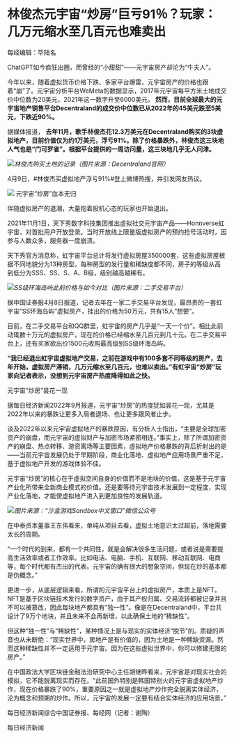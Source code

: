 # 林俊杰元宇宙“炒房”巨亏91％？玩家：几万元缩水至几百元也难卖出

每经编辑：毕陆名

ChatGPT如今疯狂出圈，而曾经的“小甜甜”——元宇宙房产却沦为“牛夫人”。

今年以来，随着虚拟货币价格下跌、多家平台爆雷，元宇宙房产的价格也跟着“崩”了。元宇宙分析平台WeMeta的数据显示，2017年元宇宙每平方米土地成交价中位数为20美元，2021年这一数字升至6000美元。
**然而，目前全球最大的元宇宙地产销售平台Decentraland的成交价中位数已从2022年的45美元跌至5美元，下跌近90%。**

据媒体报道，
**去年11月，歌手林俊杰花12.3万美元在Decentraland购买的3块虚拟地产，目前价值仅为约1万美元，浮亏91%。除了价格暴跌外，林俊杰这三块地人气也是“门可罗雀”。根据平台提供的一周访问量，这三块地几乎无人问津。**

![](https://inews.gtimg.com/om_bt/Ogr86YC7L1sfroFaJfTVyYh4vg2CJgw9SQ6jwCgp8oJZ0AA/1000)_林俊杰购买土地的记录（图片来源：Decentraland官网）_

4月9日，#林俊杰买虚拟地产浮亏91%#登上微博热搜，并引发网友热议。

![](https://inews.gtimg.com/om_bt/O6xeUFy1M7UaLur0bMD8MqqZDnLJd6GQOXjaiUCv556BoAA/1000)
元宇宙“炒房”血本无归

伴随虚拟房产的退潮，大量抱着投机心态的玩家也开始退出。

2021年11月1日，天下秀数字科技集团推出虚拟社交元宇宙产品——Honnverse虹宇宙，对首批用户开放登录。当时开放线上限量版虚拟房产的预约抢号活动时，因参与人数众多，服务器一度崩溃。

天下秀官方消息称，虹宇宙平台总计将发行虚拟房屋350000套，这些虚拟房屋根据不同地貌分为13种房型，每种房型的发行量和稀缺度都不同，房子的等级从高到低分为SSS、SS、S、A、B级，级别越高越稀有。

![](https://inews.gtimg.com/om_bt/O9Uwnwm2nB5PIS3xDunO9BREQ7tFDbZ8qBEjHvOCOjfhEAA/1000)_SS级环海岛屿此前价格与如今对比（图片来源：二手交易平台）_

据中国证券报4月8日报道，记者去年在一家二手交易平台发现，最昂贵的一套虹宇宙“SS环海岛屿”虚拟房产，挂出的价格为50万元，共有15人“想要”。

目前，在二手交易平台和QQ群里，虹宇宙的房产几乎是“一天一个价”。相比此前动辄数十万元的虚拟房产，现在的价格已经缩水至几百元到几十元。在二手交易平台上，还有买家欲出价1500元收购最高级别SS级环海岛屿。

**“我已经退出虹宇宙虚拟地产交易，之前在游戏中有100多套不同等级的房产，去年开始，虚拟房产滞销，几万元缩水至几百元，也难以卖出。”有虹宇宙“炒房”玩家向记者表示，没想到元宇宙房产热度降得如此之快。**

元宇宙“炒房”昙花一现

据每日经济新闻2022年9月报道，元宇宙“炒房”的热度犹如昙花一现，尤其是2022年以来的暴跌让更多入局者退场、也让更多跟风者止步。

谈及2022年以来元宇宙虚拟地产的暴跌原因，有分析人士指出，“主要是全球加密资产的崩盘，而元宇宙的虚拟财产与加密市场紧密相连。”事实上，除了所谓加密资产的崩盘、热点转移、游资离场等主要因素，虚拟地产价格暴跌的背后折射出的是——当前元宇宙发展仍处于早期阶段，商业化落地、虚拟地产应用场景严重不足，基于虚拟地产开发的游戏体验不佳。

元宇宙“炒房”的核心在于虚拟空间自身的价值而不是地块的价值，这是基于元宇宙产业化所带来全新商业模式的价值。还是要等待元宇宙技术发展到一定程度，实现产业化落地，才能使虚拟地产进入到更加良性的发展轨道。

![](https://inews.gtimg.com/om_bt/OB7pkBk9z6GjpcX2UI500z9eU-KT6IQsHeVcImNeHsJcYAA/1000)_图片来源：“沙盒游戏Sandbox中文窗口”微信公众号_

在中泰资本董事王东伟看来，单纯从项目去看，虚拟土地意识太过超前，落地需要太长的周期。

“一个时代的到来，都有一个共同性，就是会解决很多生活问题，或者说是需要提高生活效率或者工作效率。比如电话、电脑、手机、互联网、移动互联网、电商等，每个时代都有杰出的代表。元宇宙的确有很大的想象空间，但现在炒的基本都是伪概念。”

更进一步，从底层逻辑来看，所谓的元宇宙平台上的虚拟房产，本质上是NFT。NFT是基于区块链技术发行的数字资产，由于其产权归属、交易流转都被记录并且不可以被篡改，因此每块地产都具有“独一性”。像是在Decentraland中，平台共设计了9万个地块，并且未来不会再新增，以此确保土地的“稀缺性”。

但这种“独一性”与“稀缺性”，某种情况上是与现实的实体经济“脱节”的。质疑的声音也从未断绝：“现实世界中，房地产是有价值的，因为土地是一种稀缺资源。然而这种稀缺性并不一定适用于元宇宙。因为在这些虚拟世界中，你可以修建无限的房产。”

在中国政法大学区块链金融法治研究中心主任胡继晔看来，元宇宙是对现实社会的模拟，它不能脱离现实而存在。“此前国外特别是韩国特别火的元宇宙虚拟地产炒作，现在价格暴跌了90%，重要原因之一就是虚拟地产炒作完全脱离实体经济，沦为概念和预期的炒作。所以，元宇宙的发展一定要有结合实体经济的应用场景。”

每日经济新闻综合中国证券报、每经网（记者：谢陶）

每日经济新闻

